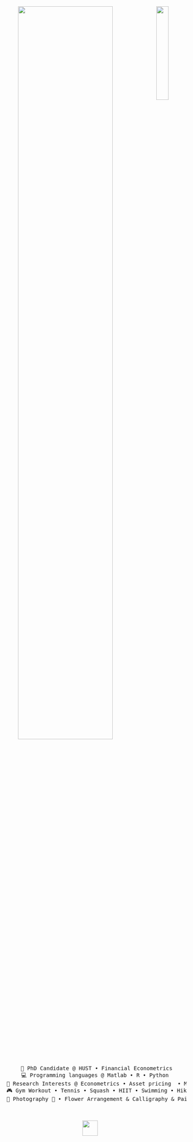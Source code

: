 <div align="center">
<img src="https://github.com/innng/innng/assets/26755058/5e0ce0fb-c544-4f8c-a307-5849165746d0" width="25%" align="right" />
<img src="https://readme-typing-svg.demolab.com?font=Dancing+Script&weight=500&size=50&duration=4000&pause=300&color=D3A4AC&center=true&vCenter=true&multiline=true&repeat=true&random=false&width=1300&height=140&lines=Hello!+I'm+Cynthia+Wang%2C;a+PhD+Candidate+in+Financial+Econometrics+%E2%9C%A9" width="70%" />
<br><br>
<pre>
    💼 PhD Candidate @ HUST • Financial Econometrics
    💻 Programming languages @ Matlab • R • Python 
    📖 Research Interests @ Econometrics • Asset pricing  • Machine Learning • DSGE
    🎮 Gym Workout • Tennis • Squash • HIIT • Swimming • Hiking • Yoga
    🐾 Photography 🐰 • Flower Arrangement & Calligraphy & Painting & Reading 🐤🐥
</pre>
<br><br>
<img src="https://raw.githubusercontent.com/innng/innng/master/assets/kyubey.gif" height="40" />
<br><br><br>
    
<!-- [![](https://img.shields.io/badge/linkedin-0a66c2)](http://linkedin.com/in/ingridrosselis) -->
<!-- [![](https://img.shields.io/badge/mastodon-6364ff)](https://tech.lgbt/@innng) -->
<!-- [![](https://img.shields.io/badge/osu!-ff66ab)](https://osu.ppy.sh/users/4606212) -->
<!-- [![](https://img.shields.io/badge/enka.network-69899c)](https://enka.network/u/Inng/1A4HU1/10000069/1985924/) !-->
</div>

